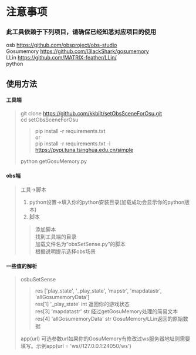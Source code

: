 # 注意事项

### 此工具依赖于下列项目，请确保已经知悉对应项目的使用
osb https://github.com/obsproject/obs-studio  
Gosumemory https://github.com/l3lackShark/gosumemory  
LLin https://github.com/MATRIX-feather/LLin/  
python  

   
## 使用方法  
#### 工具端  
>git clone https://github.com/kkbllt/setObsSceneForOsu.git  
>cd setObsSceneForOsu  
>>pip install -r requirements.txt  
>>or  
>>pip install -r requirements.txt -i https://pypi.tuna.tsinghua.edu.cn/simple  
>  
>python getGosuMemory.py  

#### obs端
>工具->脚本  
>1. python设置->填入你的python安装目录(加载成功会显示你的python版本)  
>2. 脚本  
>>添加脚本  
>>找到工具端的目录  
>>加载文件名为“obsSetSense.py”的脚本  
>>根据说明提示选择obs场景  


#### 一些值的解析
>osbuSetSense  
>>res \['play_state', '_play_state', 'mapstr', 'mapdatastr', 'allGosumemoryData'\]  
>>res\[1\] '_play_state' int 返回你的游戏状态  
>>res\[3\] 'mapdatastr' str 经过getGosuMemory处理的简易文本
>>res\[4\] 'allGosumemoryData' str GosuMemory/LLin返回的原始数据
>
>app(url) 可选参数url如果你的GosuMemory有修改过ws服务器地址则需要填写。示例app(url = 'ws//127.0.0.1:24050/ws')